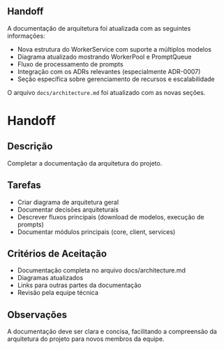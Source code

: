 ## Handoff

A documentação de arquitetura foi atualizada com as seguintes informações:

- Nova estrutura do WorkerService com suporte a múltiplos modelos
- Diagrama atualizado mostrando WorkerPool e PromptQueue
- Fluxo de processamento de prompts
- Integração com os ADRs relevantes (especialmente ADR-0007)
- Seção específica sobre gerenciamento de recursos e escalabilidade

O arquivo `docs/architecture.md` foi atualizado com as novas seções.

# Handoff

## Descrição

Completar a documentação da arquitetura do projeto.

## Tarefas

- Criar diagrama de arquitetura geral
- Documentar decisões arquiteturais
- Descrever fluxos principais (download de modelos, execução de prompts)
- Documentar módulos principais (core, client, services)

## Critérios de Aceitação

- Documentação completa no arquivo docs/architecture.md
- Diagramas atualizados
- Links para outras partes da documentação
- Revisão pela equipe técnica

## Observações

A documentação deve ser clara e concisa, facilitando a compreensão da arquitetura do projeto para novos membros da equipe.
